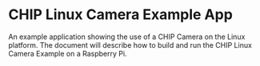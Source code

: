 # CHIP Linux Camera Example App

An example application showing the use of a CHIP Camera on the Linux platform.
The document will describe how to build and run the CHIP Linux Camera Example on
a Raspberry Pi.
